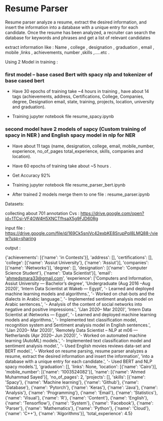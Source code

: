 # Resume Parser


Resume parser analyze a resume, extract the desired information, and insert the information into a database with a unique entry for each candidate. Once the resume has been analyzed, a recruiter can search the database for keywords and phrases and get a list of relevant candidates

extract information like : 	Name , college , designation , graduation , email , mobile ,links , achievements, number ,skills ,…..etc .


Using 2 Model in training :


### first model – base cased Bert with spacy nlp and tokenizer of base cased bert 

- Have 30 epochs of training take ~4 hours in training , have about 14 tags (achievements, address, Certifications, College, Companies, degree, Designation
email, state, training, projects, location, university and graduation).

- Training jupyter notebook file resume_spacy.ipynb


### second model have 2 models of sapcy (Custom training of spacy in NER ) and English spacy model in nlp for NER 

- Have about 11 tags (name, designation, college, email, mobile_number, experience, no_of_pages
total_experience, skills, companies and location). 

- Have 60 epochs of training take about ~5 hours .
- Get Accuracy 92%


- Training jupyter notebook file resume_parser_bert.ipynb



- After trained 2 models merge them to one file : resume_parser.ipynb



Datasets:

collecting about 701 annotation Cvs : https://drive.google.com/open?id=1TCsi-VF4OW4H5XNCTfhsaX5g9FJD60Rg








input file : https://drive.google.com/file/d/169Ck5snjVc42exbKE8SrupPqI8LMQ88-/view?usp=sharing 


output : 

{'achievements': [{'name': 'in Contests'}],
 'address': [],
 'certifications': [],
 'college': [{'name': 'Assiut University'}, {'name': 'Assiut'}],
 'companies': [{'name': 'iNetworks'}],
 'degree': [],
 'designation': [{'name': 'Computer Science Student'},
  {'name': 'Data Scientist'}],
 'email': 'ahmedsmara33@gmail.com',
 'experience': ['Computers and Information, Assiut University — Bachelor’s degree',
  'Undergraduate (Aug 2016 –Aug 2020)',
  'Intern Data Scientist at Wakeb  — Egypt',
  '- Learned and deployed machine learning models and algorithms.',
  '- Worked on chat-bots and the dialects in Arabic language.',
  '- Implemented sentiment analysis model on Arabic sentences.',
  '- Analysis of the content of social networks into negative and positive impressions.',
  '(Jan 2020– Mar 2020)',
  'Intern Data Scientist at iNetworks — Egypt',
  '- Learned and deployed machine learning models and algorithms.',
  '- Implemented text classification model, recognition system and Sentiment analysis model in English sentences.',
  '(Jan 2020– Mar 2020)',
  'Remotely Data Scientist – NLP  at m06 — Netherlands                                                (Apr 2020– Jun 2020)',
  '- Worked on automated machine learning (AutoML) models.',
  '- Implemented text classification model and sentiment analysis model.',
  '- Used English movies reviews data-set and BERT model.',
  '- Worked on resume parsing, resume parser analyzes a resume, extract the desired information and insert the information',
  'into a database with a unique entry for each candidate.',
  '- Used BERT and NLP spacy models.'],
 'graduation': [],
 'links': None,
 'location': [{'name': 'Cairo'}],
 'mobile_number': [{'name': '1003524082'}],
 'name': [{'name': 'Ahmed Muhammad Sayed'}],
 'no_of_pages': 2,
 'projects': [],
 'skills': [{'name': 'Spacy'},
  {'name': 'Machine learning'},
  {'name': 'Github'},
  {'name': 'Database'},
  {'name': 'Pytorch'},
  {'name': 'Keras'},
  {'name': 'Java'},
  {'name': 'Analysis'},
  {'name': 'Programming'},
  {'name': 'Email'},
  {'name': 'Statistics'},
  {'name': 'Visual'},
  {'name': 'R'},
  {'name': 'Content'},
  {'name': 'English'},
  {'name': 'Tensorflow'},
  {'name': 'System'},
  {'name': 'Facebook'},
  {'name': 'Parser'},
  {'name': 'Mathematics'},
  {'name': 'Python'},
  {'name': 'Cloud'},
  {'name': 'C++'},
  {'name': 'Algorithms'}],
 'total_experience': 4.5}

